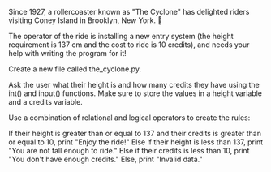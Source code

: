Since 1927, a rollercoaster known as "The Cyclone" has delighted riders visiting Coney Island in Brooklyn, New York. 🎢

The operator of the ride is installing a new entry system (the height requirement is 137 cm and the cost to ride is 10 credits), and needs your help with writing the program for it!

Create a new file called the_cyclone.py.

Ask the user what their height is and how many credits they have using the int() and input() functions. Make sure to store the values in a height variable and a credits variable.

Use a combination of relational and logical operators to create the rules:

If their height is greater than or equal to 137 and their credits is greater than or equal to 10, print "Enjoy the ride!"
Else if their height is less than 137, print "You are not tall enough to ride."
Else if their credits is less than 10, print "You don't have enough credits."
Else, print "Invalid data."